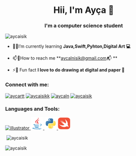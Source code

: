 <h1 align="center">Hii, I'm Ayça 🐝</h1>
<h3 align="center">I'm a computer science student</h3>

<p align="left"> <img src="https://komarev.com/ghpvc/?username=aycaisik&label=Profile%20views&color=0e75b6&style=flat" alt="aycaisik" /> </p>

- 🌱💖I’m currently learning **Java,Swift,Pyhton,Digital Art 💻**

- 📫💖How to reach me **aycalnisik@gmail.com📬 **

- ⚡💖 Fun fact **I love to do drawing at digital and paper 🎨**

<h3 align="left">Connect with me:</h3>
<p align="left">
<a href="https://twitter.com/aycartt" target="blank"><img align="center" src="https://raw.githubusercontent.com/rahuldkjain/github-profile-readme-generator/master/src/images/icons/Social/twitter.svg" alt="aycartt" height="30" width="40" /></a>
<a href="https://linkedin.com/in/aycaisikk" target="blank"><img align="center" src="https://raw.githubusercontent.com/rahuldkjain/github-profile-readme-generator/master/src/images/icons/Social/linked-in-alt.svg" alt="aycaisikk" height="30" width="40" /></a>
<a href="https://instagram.com/aycaln" target="blank"><img align="center" src="https://raw.githubusercontent.com/rahuldkjain/github-profile-readme-generator/master/src/images/icons/Social/instagram.svg" alt="aycaln" height="30" width="40" /></a>
<a href="https://www.hackerrank.com/aycaisik" target="blank"><img align="center" src="https://raw.githubusercontent.com/rahuldkjain/github-profile-readme-generator/master/src/images/icons/Social/hackerrank.svg" alt="aycaisik" height="30" width="40" /></a>
</p>

<h3 align="left">Languages and Tools:</h3>
<p align="left"> <a href="https://www.adobe.com/in/products/illustrator.html" target="_blank" rel="noreferrer"> <img src="https://www.vectorlogo.zone/logos/adobe_illustrator/adobe_illustrator-icon.svg" alt="illustrator" width="40" height="40"/> </a> <a href="https://www.java.com" target="_blank" rel="noreferrer"> <img src="https://raw.githubusercontent.com/devicons/devicon/master/icons/java/java-original.svg" alt="java" width="40" height="40"/> </a> <a href="https://www.python.org" target="_blank" rel="noreferrer"> <img src="https://raw.githubusercontent.com/devicons/devicon/master/icons/python/python-original.svg" alt="python" width="40" height="40"/> </a> <a href="https://developer.apple.com/swift/" target="_blank" rel="noreferrer"> <img src="https://raw.githubusercontent.com/devicons/devicon/master/icons/swift/swift-original.svg" alt="swift" width="40" height="40"/> </a> </p>

<p>&nbsp;<img align="center" src="https://github-readme-stats.vercel.app/api?username=aycaisik&show_icons=true&locale=en" alt="aycaisik" /></p>

<p><img align="center" src="https://github-readme-streak-stats.herokuapp.com/?user=aycaisik&" alt="aycaisik" /></p>
